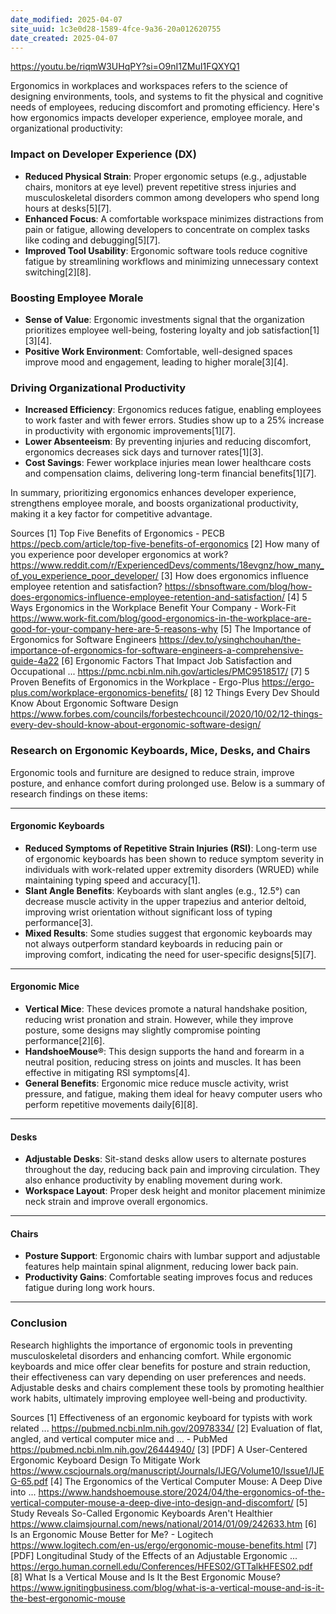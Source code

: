 ```yaml
---
date_modified: 2025-04-07
site_uuid: 1c3e0d28-1589-4fce-9a36-20a012620755
date_created: 2025-04-07
---
```


https://youtu.be/riqmW3UHqPY?si=O9nI1ZMuI1FQXYQ1

Ergonomics in workplaces and workspaces refers to the science of designing environments, tools, and systems to fit the physical and cognitive needs of employees, reducing discomfort and promoting efficiency. Here's how ergonomics impacts developer experience, employee morale, and organizational productivity:

### **Impact on Developer Experience (DX)**
- **Reduced Physical Strain**: Proper ergonomic setups (e.g., adjustable chairs, monitors at eye level) prevent repetitive stress injuries and musculoskeletal disorders common among developers who spend long hours at desks[5][7].
- **Enhanced Focus**: A comfortable workspace minimizes distractions from pain or fatigue, allowing developers to concentrate on complex tasks like coding and debugging[5][7].
- **Improved Tool Usability**: Ergonomic software tools reduce cognitive fatigue by streamlining workflows and minimizing unnecessary context switching[2][8].

### **Boosting Employee Morale**
- **Sense of Value**: Ergonomic investments signal that the organization prioritizes employee well-being, fostering loyalty and job satisfaction[1][3][4].
- **Positive Work Environment**: Comfortable, well-designed spaces improve mood and engagement, leading to higher morale[3][4].

### **Driving Organizational Productivity**
- **Increased Efficiency**: Ergonomics reduces fatigue, enabling employees to work faster and with fewer errors. Studies show up to a 25% increase in productivity with ergonomic improvements[1][7].
- **Lower Absenteeism**: By preventing injuries and reducing discomfort, ergonomics decreases sick days and turnover rates[1][3].
- **Cost Savings**: Fewer workplace injuries mean lower healthcare costs and compensation claims, delivering long-term financial benefits[1][7].

In summary, prioritizing ergonomics enhances developer experience, strengthens employee morale, and boosts organizational productivity, making it a key factor for competitive advantage.

Sources
[1] Top Five Benefits of Ergonomics - PECB https://pecb.com/article/top-five-benefits-of-ergonomics
[2] How many of you experience poor developer ergonomics at work? https://www.reddit.com/r/ExperiencedDevs/comments/18evgnz/how_many_of_you_experience_poor_developer/
[3] How does ergonomics influence employee retention and satisfaction? https://sbnsoftware.com/blog/how-does-ergonomics-influence-employee-retention-and-satisfaction/
[4] 5 Ways Ergonomics in the Workplace Benefit Your Company - Work-Fit https://www.work-fit.com/blog/good-ergonomics-in-the-workplace-are-good-for-your-company-here-are-5-reasons-why
[5] The Importance of Ergonomics for Software Engineers https://dev.to/ysinghchouhan/the-importance-of-ergonomics-for-software-engineers-a-comprehensive-guide-4a22
[6] Ergonomic Factors That Impact Job Satisfaction and Occupational ... https://pmc.ncbi.nlm.nih.gov/articles/PMC9518517/
[7] 5 Proven Benefits of Ergonomics in the Workplace - Ergo-Plus https://ergo-plus.com/workplace-ergonomics-benefits/
[8] 12 Things Every Dev Should Know About Ergonomic Software Design https://www.forbes.com/councils/forbestechcouncil/2020/10/02/12-things-every-dev-should-know-about-ergonomic-software-design/

### Research on Ergonomic Keyboards, Mice, Desks, and Chairs

Ergonomic tools and furniture are designed to reduce strain, improve posture, and enhance comfort during prolonged use. Below is a summary of research findings on these items:

---

#### **Ergonomic Keyboards**
- **Reduced Symptoms of Repetitive Strain Injuries (RSI)**: Long-term use of ergonomic keyboards has been shown to reduce symptom severity in individuals with work-related upper extremity disorders (WRUED) while maintaining typing speed and accuracy[1].
- **Slant Angle Benefits**: Keyboards with slant angles (e.g., 12.5°) can decrease muscle activity in the upper trapezius and anterior deltoid, improving wrist orientation without significant loss of typing performance[3].
- **Mixed Results**: Some studies suggest that ergonomic keyboards may not always outperform standard keyboards in reducing pain or improving comfort, indicating the need for user-specific designs[5][7].

---

#### **Ergonomic Mice**
- **Vertical Mice**: These devices promote a natural handshake position, reducing wrist pronation and strain. However, while they improve posture, some designs may slightly compromise pointing performance[2][6].
- **HandshoeMouse®**: This design supports the hand and forearm in a neutral position, reducing stress on joints and muscles. It has been effective in mitigating RSI symptoms[4].
- **General Benefits**: Ergonomic mice reduce muscle activity, wrist pressure, and fatigue, making them ideal for heavy computer users who perform repetitive movements daily[6][8].

---

#### **Desks**
- **Adjustable Desks**: Sit-stand desks allow users to alternate postures throughout the day, reducing back pain and improving circulation. They also enhance productivity by enabling movement during work.
- **Workspace Layout**: Proper desk height and monitor placement minimize neck strain and improve overall ergonomics.

---

#### **Chairs**
- **Posture Support**: Ergonomic chairs with lumbar support and adjustable features help maintain spinal alignment, reducing lower back pain.
- **Productivity Gains**: Comfortable seating improves focus and reduces fatigue during long work hours.

---

### Conclusion
Research highlights the importance of ergonomic tools in preventing musculoskeletal disorders and enhancing comfort. While ergonomic keyboards and mice offer clear benefits for posture and strain reduction, their effectiveness can vary depending on user preferences and needs. Adjustable desks and chairs complement these tools by promoting healthier work habits, ultimately improving employee well-being and productivity.

Sources
[1] Effectiveness of an ergonomic keyboard for typists with work related ... https://pubmed.ncbi.nlm.nih.gov/20978334/
[2] Evaluation of flat, angled, and vertical computer mice and ... - PubMed https://pubmed.ncbi.nlm.nih.gov/26444940/
[3] [PDF] A User-Centered Ergonomic Keyboard Design To Mitigate Work https://www.cscjournals.org/manuscript/Journals/IJEG/Volume10/Issue1/IJEG-65.pdf
[4] The Ergonomics of the Vertical Computer Mouse: A Deep Dive into ... https://www.handshoemouse.store/2024/04/the-ergonomics-of-the-vertical-computer-mouse-a-deep-dive-into-design-and-discomfort/
[5] Study Reveals So-Called Ergonomic Keyboards Aren't Healthier https://www.claimsjournal.com/news/national/2014/01/09/242633.htm
[6] Is an Ergonomic Mouse Better for Me? - Logitech https://www.logitech.com/en-us/ergo/ergonomic-mouse-benefits.html
[7] [PDF] Longitudinal Study of the Effects of an Adjustable Ergonomic ... https://ergo.human.cornell.edu/Conferences/HFES02/GTTalkHFES02.pdf
[8] What Is a Vertical Mouse and Is It the Best Ergonomic Mouse? https://www.ignitingbusiness.com/blog/what-is-a-vertical-mouse-and-is-it-the-best-ergonomic-mouse